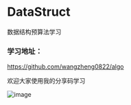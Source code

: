 # DataStruct
数据结构预算法学习
### 学习地址：
https://github.com/wangzheng0822/algo

欢迎大家使用我的分享码学习

![image](https://github.com/zhangxc73912/DataStruct/blob/master/doc/pirture/share.png)
